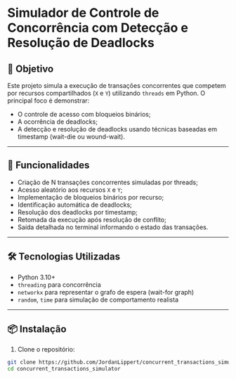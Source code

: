 # Simulador de Controle de Concorrência com Detecção e Resolução de Deadlocks

## 🎯 Objetivo

Este projeto simula a execução de transações concorrentes que competem por recursos compartilhados (`X` e `Y`) utilizando `threads` em Python. O principal foco é demonstrar:

- O controle de acesso com bloqueios binários;
- A ocorrência de deadlocks;
- A detecção e resolução de deadlocks usando técnicas baseadas em timestamp (wait-die ou wound-wait).

---

## 🧠 Funcionalidades

- Criação de N transações concorrentes simuladas por threads;
- Acesso aleatório aos recursos `X` e `Y`;
- Implementação de bloqueios binários por recurso;
- Identificação automática de deadlocks;
- Resolução dos deadlocks por timestamp;
- Retomada da execução após resolução de conflito;
- Saída detalhada no terminal informando o estado das transações.

---

## 🛠️ Tecnologias Utilizadas

- Python 3.10+
- `threading` para concorrência
- `networkx` para representar o grafo de espera (wait-for graph)
- `random`, `time` para simulação de comportamento realista

---

## 📦 Instalação

1. Clone o repositório:

```bash
git clone https://github.com/JordanLippert/concurrent_transactions_simulator
cd concurrent_transactions_simulator
